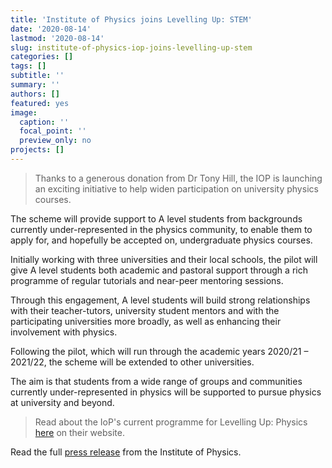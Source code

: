 ```yaml
---
title: 'Institute of Physics joins Levelling Up: STEM'
date: '2020-08-14'
lastmod: '2020-08-14'
slug: institute-of-physics-iop-joins-levelling-up-stem
categories: []
tags: []
subtitle: ''
summary: ''
authors: []
featured: yes
image:
  caption: ''
  focal_point: ''
  preview_only: no
projects: []
---
```


> Thanks to a generous donation from Dr Tony Hill, the IOP is launching an exciting initiative to help widen participation on university physics courses.

<!--more-->

The scheme will provide support to A level students from backgrounds currently under-represented in the physics community, to enable them to apply for, and hopefully be accepted on, undergraduate physics courses.

Initially working with three universities and their local schools, the pilot will give A level students both academic and pastoral support through a rich programme of regular tutorials and near-peer mentoring sessions.

Through this engagement, A level students will build strong relationships with their teacher-tutors, university student mentors and with the participating universities more broadly, as well as enhancing their involvement with physics.

Following the pilot, which will run through the academic years 2020/21 – 2021/22, the scheme will be extended to other universities.

The aim is that students from a wide range of groups and communities currently under-represented in physics will be supported to pursue physics at university and beyond.

> Read about the IoP's current programme for Levelling Up: Physics [here](https://www.iop.org/education/school-and-college-students/levelling-up-physics-apply-now) on their website.

Read the full [press release](https://www.iop.org/about/news/widening-participation-higher-education-physics) from the Institute of Physics.
